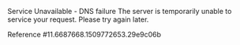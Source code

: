 Service Unavailable - DNS failure The server is temporarily unable to service your request. Please try again later.

Reference #11.6687668.1509772653.29e9c06b